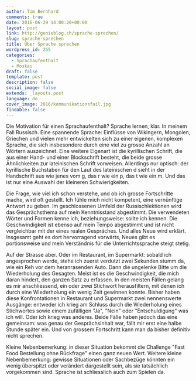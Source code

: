 ```yaml
---
author: Tim Bernhard
comments: true
date: 2016-06-29 14:00:20+00:00
layout: post
link: http://genieblog.ch/sprache-sprechen/
slug: sprache-sprechen
title: Über Sprache sprechen
wordpress_id: 255
categories:
  - Sprachaufenthalt
  - Moskau
draft: false
template: post
description: false
social_image: false
extends: _layouts.post
language: de
cover_image: 2016/kommunikationsfail.jpg
findable: false
---
```


Die Motivation für einen Sprachaufenthalt? Sprache lernen, klar.
In meinem Fall Russisch.
Eine spannende Sprache: Einflüsse von Wikingern, Mongolen, Griechen und vielen mehr entwickelten sich zu einer eigenen, komplexen Sprache, die sich insbesondere durch eine viel zu grosse Anzahl an Wörtern auszeichnet.
Eine weitere Eigenart ist die kyrillischen Schrift, die aus einer Hand- und einer Blockschrift besteht, die beide grosse Ähnlichkeiten zur lateinischen Schrift vorweisen.
Allerdings nur optisch: der kyrillische Buchstaben für den Laut des lateinischen d sieht in der Handschrift aus wie jenes vom g, das r wie ein p, das t wie ein m.
Und das ist nur eine Auswahl der kleineren Schwierigkeiten.

Die Frage, wie viel ich schon verstehe, und ob ich grosse Fortschritte mache, wird oft gestellt.
Ich fühle mich nicht kompetent, eine vernünftige Antwort zu geben.
Im geschlossenen Umfeld der Russischlektionen wird das Gesprächsthema auf mein Kenntnisstand abgestimmt.
Die verwendeten Wörter und Formen kenne ich, beziehungsweise: sollte ich kennen.
Die Geschwindigkeit ist ebenso auf mein Tempo abgestimmt und ist nicht vergleichbar mit der eines realen Gespräches.
Und alles Neue wird erklärt.
Insgesamt geht es dort hervorragend vorwärts, Neues gibt es portionsweise und mein Verständnis für die Unterrichtssprache steigt stetig.

Auf der Strasse aber.
Oder im Restaurant, im Supermarkt: sobald ich angesprochen werde, stehe ich zuerst verdutzt zwei Sekunden stumm da, wie ein Reh vor dem heranrasenden Auto.
Dann die ungelenke Bitte um die Wiederholung des Gesagten.
Meist ist es die Geschwindigkeit, die mich daran hindert, den ganzen Satz zu erfassen.
In den meisten Fällen gelang es mir anschliessend, ein oder zwei Stichwort herausfiltern, mit denen ich durch eine Wiederholung ein wenig Zeit gewinnen konnte.
Bisher haben diese Konfrontationen in Restaurant und Supermarkt zwei nennenswerte Ausgänge: entweder ich krieg am Schluss durch die Wiederholung eines Stichwortes sowie einem zufälligen "Ja", "Nein" oder "Entschuldigung" was ich will.
Oder ich krieg was anderes.
Beide Fälle haben jedoch das eine gemeinsam: was genau der Gesprächsinhalt war, fällt mir erst eine halbe Stunde später ein.
Und von grossem Fortschritt kann man da bisher definitiv nicht sprechen.

Kleine Nebenbemerkung: in dieser Situation bekommt die Challenge "Fast Food Bestellung ohne Rückfrage" einen ganz neuen Wert.
Weitere kleine Nebenbemerkung: gewisse Situationen oder Sachbezüge könnten ein wenig überspitzt oder verändert dargestellt sein, als sie tatsächlich vorgekommen sind.
Sprache ist schliesslich auch zum Spielen da.
